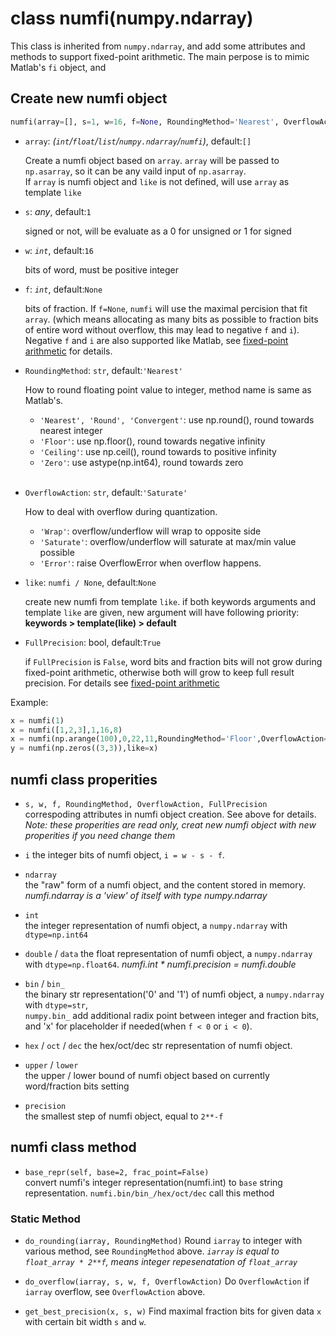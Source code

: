 # class numfi(numpy.ndarray)

This class is inherited from `numpy.ndarray`, and add some attributes and methods to support fixed-point arithmetic. The main perpose is to mimic Matlab's `fi` object, and 
## Create new numfi object

```python
numfi(array=[], s=1, w=16, f=None, RoundingMethod='Nearest', OverflowAction='Saturate', FullPrecision=True, like=None)
```

- `array`: *(`int`/`float`/`list`/`numpy.ndarray`/`numfi`)*, default:`[]`  

    Create a numfi object based on `array`. `array` will be passed to `np.asarray`, so it can be any vaild input of `np.asarray`.  
    If `array` is numfi object and `like` is not defined, will use `array` as template `like`

- `s`: *any*, default:`1`  

    signed or not, will be evaluate as a 0 for unsigned or 1 for signed

- `w`: *`int`*, default:`16`  

    bits of word, must be positive integer

- `f`: *`int`*, default:`None`  

    bits of fraction. If `f=None`, `numfi` will use the maximal percision that fit `array`. (which means allocating as many bits as possible to fraction bits of entire word without overflow, this may lead to negative `f` and `i`).
    Negative `f` and `i` are also supported like Matlab, see [fixed-point arithmetic](arithmetic.md) for details.

- `RoundingMethod`: `str`, default:`'Nearest'`  

    How to round floating point value to integer, method name is same as Matlab's.

  - `'Nearest', 'Round', 'Convergent'`: use np.round(), round towards nearest integer 
  - `'Floor'`: use np.floor(), round towards negative infinity  
  - `'Ceiling'`: use np.ceil(), round towards to positive infinity
  - `'Zero'`: use astype(np.int64), round towards zero  
&nbsp;&nbsp;  

- `OverflowAction`: `str`, default:`'Saturate'`  

    How to deal with overflow during quantization.

  - `'Wrap'`: overflow/underflow will wrap to opposite side
  - `'Saturate'`: overflow/underflow will saturate at max/min value possible
  - `'Error'`: raise OverflowError when overflow happens.
&nbsp;&nbsp;  

- `like`: `numfi / None`, default:`None`

    create new numfi from template `like`. if both keywords arguments and template `like` are given, new argument will have following priority:  **keywords > template(like) > default**

- `FullPrecision`: bool, default:`True`

    if `FullPrecision` is `False`, word bits and fraction bits will not grow during fixed-point arithmetic, otherwise both will grow to keep full result precision. For details see [fixed-point arithmetic](arithmetic.md)

Example:  

```python
x = numfi(1)
x = numfi([1,2,3],1,16,8)
x = numfi(np.arange(100),0,22,11,RoundingMethod='Floor',OverflowAction='Saturate')
y = numfi(np.zeros((3,3)),like=x)
```

## numfi class properities

- `s, w, f, RoundingMethod, OverflowAction, FullPrecision`  
correspoding attributes in numfi object creation. See above for details.  
*Note: these properities are read only, creat new numfi object with new properities if you need change them*

- `i`
the integer bits of numfi object, `i = w - s - f`.

- `ndarray`  
the "raw" form of a numfi object, and the content stored in memory.
*numfi.ndarray is a 'view' of itself with type numpy.ndarray*

- `int`  
the integer representation of numfi object, a `numpy.ndarray` with `dtype=np.int64`

- `double` / `data`
the float representation of numfi object, a `numpy.ndarray` with `dtype=np.float64`.
*numfi.int * numfi.precision = numfi.double*

- `bin` / `bin_`  
the binary str representation('0' and '1') of numfi object, a `numpy.ndarray` with `dtype=str`,  
`numpy.bin_` add additional radix point between integer and fraction bits, and 'x' for placeholder if needed(when `f < 0` or `i < 0`).

- `hex`  / `oct` / `dec`
the hex/oct/dec str representation of numfi object.

- `upper` / `lower`  
the upper / lower bound of numfi object based on currently word/fraction bits setting

- `precision`  
the smallest step of numfi object, equal to `2**-f`

## numfi class method

- `base_repr(self, base=2, frac_point=False)`  
convert numfi's integer representation(numfi.int) to `base` string representation. `numfi.bin/bin_/hex/oct/dec` call this method

### Static Method

- `do_rounding(iarray, RoundingMethod)`
Round `iarray` to integer with various method, see `RoundingMethod` above.
*`iarray` is equal to `float_array * 2**f`, means integer repesenatation of `float_array`*

- `do_overflow(iarray, s, w, f, OverflowAction)`
Do `OverflowAction` if `iarray` overflow, see `OverflowAction` above.

- `get_best_precision(x, s, w)`
Find maximal fraction bits for given data `x` with certain bit width `s` and `w`.
